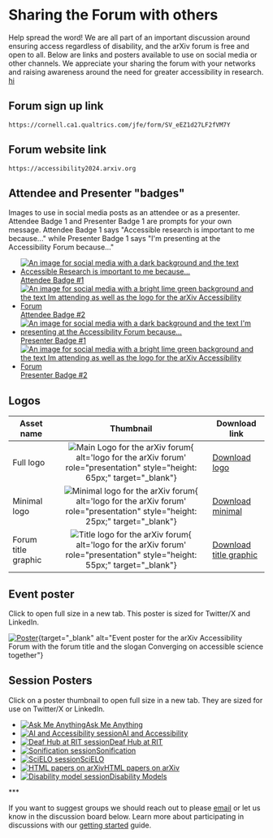 # Sharing the Forum with others

Help spread the word! We are all part of an important discussion around ensuring access regardless of disability, and the arXiv forum is free and open to all. Below are links and posters available to use on social media or other channels. We appreciate your sharing the forum with your networks and raising awareness around the need for greater accessibility in research.
[hi](hello)

## Forum sign up link
```
https://cornell.ca1.qualtrics.com/jfe/form/SV_eEZ1d27LF2fVM7Y
```

## Forum website link
```
https://accessibility2024.arxiv.org
```

## Attendee and Presenter "badges"
Images to use in social media posts as an attendee or as a presenter. Attendee Badge 1 and Presenter Badge 1 are prompts for your own message. Attendee Badge 1 says "Accessible research is important to me because..." while Presenter Badge 1 says "I'm presenting at the Accessibility Forum because..."

<div class="logo-background">
  <ul style="justify-content: flex-start;">
    <li><a target="_blank" href="../assets/share/attendee-badge-1.jpg"><img src="../assets/share/attendee-badge-1.jpg" alt="An image for social media with a dark background and the text Accessible Research is important to me because...">Attendee Badge #1</a></li>
    <li><a target="_blank" href="../assets/share/attendee-badge-2.jpg"><img src="../assets/share/attendee-badge-2.jpg" alt="An image for social media with a bright lime green background and the text Im attending as well as the logo for the arXiv Accessibility Forum">Attendee Badge #2</a></li>
    <li><a target="_blank" href="../assets/share/presenter-badge-1.jpg"><img src="../assets/share/presenter-badge-1.jpg" alt="An image for social media with a dark background and the text I'm presenting at the Accessibility Forum because...">Presenter Badge #1</a></li>
    <li><a target="_blank" href="../assets/share/presenter-badge-2.jpg"><img src="../assets/share/presenter-badge-2.jpg" alt="An image for social media with a bright lime green background and the text Im attending as well as the logo for the arXiv Accessibility Forum">Presenter Badge #2</a></li>
  </ul>
</div>


## Logos
| Asset name | Thumbnail | Download link |
|---|:---:|---|
| Full logo | ![Main Logo for the arXiv forum](../../assets/arxiv-forum-logo-full-2024.png){ alt='logo for the arXiv forum' role="presentation" style="height: 65px;" target="_blank"} | [Download logo](https://cornell.box.com/v/2024-logo-full) |
| Minimal logo | ![Minimal logo for the arXiv forum](../../assets/arxiv-forum-logo-2024.png){ alt='logo for the arXiv forum' role="presentation" style="height: 25px;" target="_blank"} | [Download minimal](https://cornell.box.com/v/2024-logo-mini) |
| Forum title graphic | ![Title logo for the arXiv forum](../../assets/forum-logotype-only.svg){ alt='logo for the arXiv forum' role="presentation" style="height: 55px;" target="_blank"} | [Download title graphic](https://cornell.box.com/v/2024-forum-title) |

## Event poster
Click to open full size in a new tab. This poster is sized for Twitter/X and LinkedIn.

[![Poster](../assets/share/forum-poster-general.jpg)](../assets/share/forum-poster-general.jpg){target="_blank" alt="Event poster for the arXiv Accessibility Forum with the forum title and the slogan Converging on accessible science together"}


## Session Posters
Click on a poster thumbnail to open full size in a new tab. They are sized for use on Twitter/X or LinkedIn.

<div class="logo-background">
  <ul style="justify-content: flex-start;">
    <li><a target="_blank" href="../assets/share/forum-poster-AMA.jpg"><img src="../assets/share/forum-poster-AMA.jpg" alt="Ask Me Anything">Ask Me Anything</a></li>
    <li><a target="_blank" href="../assets/share/forum-poster-AI.jpg"><img src="../assets/share/forum-poster-AI.jpg" alt="AI and Accessibility session">AI and Accessibility</a></li>
    <li><a target="_blank" href="../assets/share/forum-poster-deafhub.jpg"><img src="../assets/share/forum-poster-deafhub.jpg" alt="Deaf Hub at RIT session">Deaf Hub at RIT</a></li>
    <li><a target="_blank" href="../assets/share/forum-poster-sonification.jpg"><img src="../assets/share/forum-poster-sonification.jpg" alt="Sonification session">Sonification</a></li>
    <li><a target="_blank" href="../assets/share/forum-poster-SciELO.jpg"><img src="../assets/share/forum-poster-SciELO.jpg" alt="SciELO session">SciELO</a></li>
    <li><a target="_blank" href="../assets/share/forum-poster-html.jpg"><img src="../assets/share/forum-poster-html.jpg" alt="HTML papers on arXiv">HTML papers on arXiv</a></li>
    <li><a target="_blank" href="../assets/share/forum-poster-disability-model.jpg"><img src="../assets/share/forum-poster-disability-model.jpg" alt="Disability model session">Disability Models</a></li>
  </ul>
</div>
***

If you want to suggest groups we should reach out to please [email](mailto:accessibility@arxiv.org) or let us know in the discussion board below. Learn more about participating in discussions with our [getting started](getting-started.md) guide.
